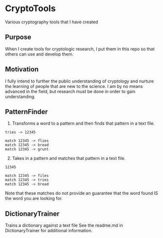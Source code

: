 # CryptoTools
Various cryptography tools that I have created

## Purpose
When I create tools for cryptologic research, I put them in this repo so that others can use and develop them.

## Motivation
I fully intend to further the public understanding of cryptology and nurture the learning of people that are new to the science.
I am by no means advanced in the field, but research must be done in order to gain understanding.

## PatternFinder
1. Transforms a word to a pattern and then finds that pattern in a text file.

```
tries -> 12345

match 12345 -> flies
match 12345 -> bread
match 12345 -> grunt
```

2. Takes in a pattern and matches that pattern in a text file.

```
12345

match 12345 -> files
match 12345 -> tries
match 12345 -> bread
```

Note that these matches do not provide an guarantee that the word found IS the word you are looking for.

## DictionaryTrainer
Trains a dictionary against a text file
See the readme.md in DictionaryTrainer for additional information.

<!-- test -->
